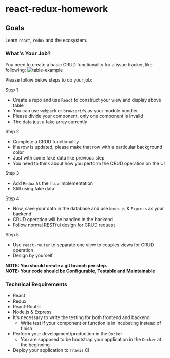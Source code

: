 # react-redux-homework

## Goals
Learn `react`, `redux` and the ecosystem.

### What's Your Job?
You need to create a basic CRUD functionality for a issue tracker, like following:
![table-example](http://i.imgur.com/tyecoP9.png)

Please follow below steps to do your job:   

Step 1
  * Create a repo and use `React` to construct your view and display above table
  * You can use `webpack` or `browserify` as your module bundler
  * Please divide your component, only one component is invalid
  * The data just a fake array currently

Step 2
  * Complete a CRUD functionality
  * If a row is updated, please make that row with a particular background color
  * Just with some fake data like previous step
  * You need to think about how you perform the CRUD operation on the UI

Step 3
  * Add `Redux` as the `flux` implementation
  * Still using fake data

Step 4
  * Now, save your data in the database and use `Node.js` & `Express` as your backend
  * CRUD operation will be handled in the backend
  * Follow normal RESTful design for CRUD request

Step 5
  * Use `react-router` to separate one view to couples views for CRUD operation
  * Design by yourself

**NOTE: You should create a git branch per step.**    
**NOTE: Your code should be Configurable, Testable and Maintainable**

### Technical Requirements
* React
* Redux
* React-Router
* Node.js & Express
* It's necessary to write the testing for both frontend and backend
  * Write test if your component or function is in incubating instead of finish
* Perform your development/production in the `Docker`
  * You are supposed to be bootstrap your application in the `Docker` at the beginning
* Deploy your application to `Travis` CI